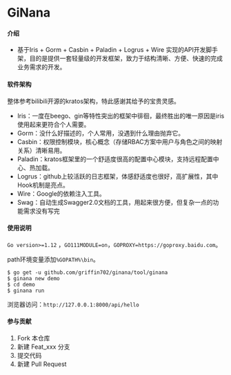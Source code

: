 # GiNana

#### 介绍
- 基于Iris + Gorm + Casbin + Paladin + Logrus + Wire 实现的API开发脚手架，目的是提供一套轻量级的开发框架，致力于结构清晰、方便、快速的完成业务需求的开发。

#### 软件架构
整体参考bilibili开源的kratos架构，特此感谢其给予的宝贵灵感。
+ Iris：一度在beego、gin等特性突出的框架中徘徊，最终胜出的唯一原因是iris使用起来更符合个人需要。
+ Gorm：没什么好描述的，个人常用，没遇到什么理由抛弃它。
+ Casbin：权限控制模块，核心概念（存储RBAC方案中用户与角色之间的映射关系）清晰易用。
+ Paladin：kratos框架里的一个舒适度很高的配置中心模块，支持远程配置中心、热加载。
+ Logrus：github上较活跃的日志框架，体感舒适度也很好，高扩展性，其中Hook机制是亮点。
+ Wire：Google的依赖注入工具。
+ Swag：自动生成Swagger2.0文档的工具，用起来很方便，但复杂一点的功能需求没有写完

#### 使用说明

`Go version>=1.12` ，`GO111MODULE=on`，`GOPROXY=https://goproxy.baidu.com`。

path环境变量添加`%GOPATH%\bin`。

```git bash
$ go get -u github.com/griffin702/ginana/tool/ginana
$ ginana new demo
$ cd demo
$ ginana run
```

浏览器访问：`http://127.0.0.1:8000/api/hello`

#### 参与贡献

1. Fork 本仓库
2. 新建 Feat_xxx 分支
3. 提交代码
4. 新建 Pull Request
